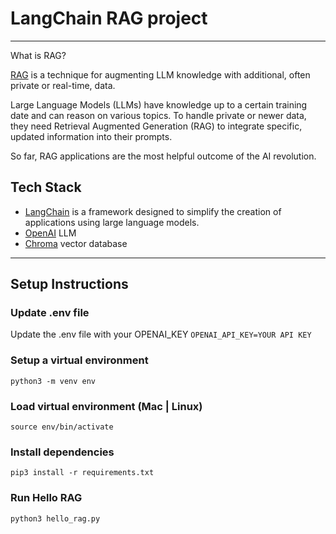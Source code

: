# LangChain RAG project
---
What is RAG?

[RAG](https://python.langchain.com/docs/use_cases/question_answering/) is a technique for augmenting LLM knowledge with additional, often private or real-time, data.

Large Language Models (LLMs) have knowledge up to a certain training date and can reason on various topics. To handle private or newer data, they need Retrieval Augmented Generation (RAG) to integrate specific, updated information into their prompts.

So far, RAG applications are the most helpful outcome of the AI revolution.

## Tech Stack

- [LangChain](https://www.langchain.com/) is a framework designed to simplify the creation of applications using large language models.
- [OpenAI](https://platform.openai.com/) LLM
- [Chroma](https://www.trychroma.com/) vector database
---

## Setup Instructions

### Update .env file

Update the .env file with your OPENAI_KEY
`OPENAI_API_KEY=YOUR API KEY`


### Setup a virtual environment

`python3 -m venv env`

### Load virtual environment (Mac | Linux)

`source env/bin/activate`

### Install dependencies

`pip3 install -r requirements.txt`

### Run Hello RAG

`python3 hello_rag.py`
